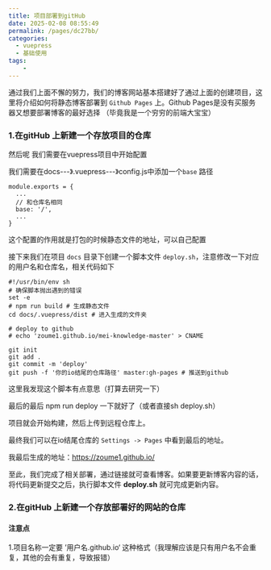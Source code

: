 ```yaml
---
title: 项目部署到gitHub
date: 2025-02-08 08:55:49
permalink: /pages/dc27bb/
categories:
  - vuepress
  - 基础使用
tags:
    -
---
```

通过我们上面不懈的努力，我们的博客网站基本搭建好了通过上面的创建项目，这里将介绍如何将静态博客部署到 `Github Pages` 上。Github Pages是没有买服务器又想要部署博客的最好选择 （毕竟我是一个穷穷的前端大宝宝）

### 1.在gitHub 上新建一个存放项目的仓库

然后呢 我们需要在vuepress项目中开始配置

我们需要在docs---》.vuepress---》config.js中添加一个`base` 路径

```
module.exports = {
  ...
  // 和仓库名相同
  base: '/',
  ...
}
```

这个配置的作用就是打包的时候静态文件的地址，可以自己配置

接下来我们在项目 `docs` 目录下创建一个脚本文件 `deploy.sh`，注意修改一下对应的用户名和仓库名，相关代码如下

```
#!/usr/bin/env sh
# 确保脚本抛出遇到的错误
set -e
# npm run build # 生成静态文件
cd docs/.vuepress/dist # 进入生成的文件夹

# deploy to github
# echo 'zoume1.github.io/mei-knowledge-master' > CNAME

git init
git add .
git commit -m 'deploy'
git push -f '你的io结尾的仓库路径' master:gh-pages # 推送到github
```

这里我发现这个脚本有点意思（打算去研究一下）

最后的最后 npm run deploy 一下就好了（或者直接sh deploy.sh）


项目就会开始构建，然后上传到远程仓库上。

最终我们可以在io结尾仓库的 `Settings -> Pages` 中看到最后的地址。

我最后生成的地址：https://zoume1.github.io/

至此，我们完成了相关部署，通过链接就可查看博客。如果要更新博客内容的话，将代码更新提交之后，执行脚本文件 **deploy.sh** 就可完成更新内容。

### 2.在gitHub 上新建一个存放部署好的网站的仓库

#### 注意点

1.项目名称一定要   ’用户名.github.io‘ 这种格式（我理解应该是只有用户名不会重复，其他的会有重复，导致报错）
